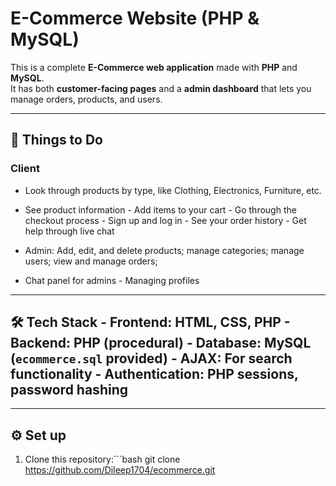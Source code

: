 # E-Commerce Website (PHP & MySQL)

 This is a complete **E-Commerce web application** made with **PHP** and **MySQL**.  
 It has both **customer-facing pages** and a **admin dashboard** that lets you manage orders, products, and users.


 ---

 ## 🚀 Things to Do

 ### Client
 - Look through products by type, like Clothing, Electronics, Furniture, etc.
 - See product information - Add items to your cart - Go through the checkout process - Sign up and log in - See your order history - Get help through live chat

 - Admin: Add, edit, and delete products; manage categories; manage users; view and manage orders;
 - Chat panel for admins - Managing profiles

 ---

 ## 🛠️ Tech Stack - Frontend: HTML, CSS, PHP - Backend: PHP (procedural) - Database: MySQL (`ecommerce.sql` provided) - AJAX: For search functionality - Authentication: PHP sessions, password hashing

 ---

 ## ⚙️ Set up

 1. Clone this repository:```bash
   git clone https://github.com/Dileep1704/ecommerce.git
